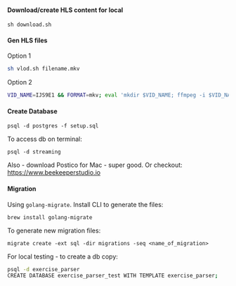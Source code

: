 #### Download/create HLS content for local

```
sh download.sh
```


#### Gen HLS files

Option 1

```bash
sh vlod.sh filename.mkv
```

Option 2

```bash
VID_NAME=IJS9E1 && FORMAT=mkv; eval 'mkdir $VID_NAME; ffmpeg -i $VID_NAME.$FORMAT -vf scale=w=1280:h=720:force_original_aspect_ratio=decrease -c:a aac -ar 48000 -b:a 128k -c:v h264 -profile:v main -crf 20 -g 48 -keyint_min 48 -sc_threshold 0 -b:v 2500k -maxrate 2675k -bufsize 3750k -hls_time 4 -hls_playlist_type vod -hls_segment_filename $VID_NAME/720p_%03d.ts $VID_NAME/720p.m3u8'
```

#### Create Database

```
psql -d postgres -f setup.sql
```

To access db on terminal:

```
psql -d streaming
```

Also - download Postico for Mac - super good.
Or checkout: https://www.beekeeperstudio.io

#### Migration

Using `golang-migrate`. Install CLI to generate the files:

```
brew install golang-migrate
```

To generate new migration files:

```
migrate create -ext sql -dir migrations -seq <name_of_migration>
```

For local testing - to create a db copy:

```sh
psql -d exercise_parser
CREATE DATABASE exercise_parser_test WITH TEMPLATE exercise_parser;
```

